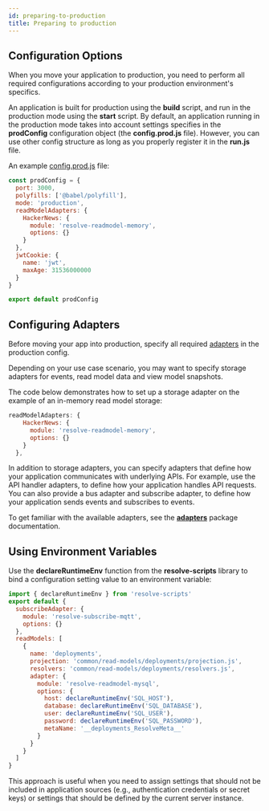 ```yaml
---
id: preparing-to-production
title: Preparing to production
---
```


## Configuration Options

When you move your application to production, you need to perform all required configurations according to your production environment's specifics.

An application is built for production using the **build** script, and run in the production mode using the **start** script. By default, an application running in the production mode takes into account settings specifies in the **prodConfig** configuration object (the **config.prod.js** file). However, you can use other config structure as long as you properly register it in the **run.js** file.

An example [config.prod.js](../examples/hacker-news/config.prod.js) file:

<!-- prettier-ignore-start -->

[embedmd]:# (../examples/hacker-news/config.prod.js /^/ /\n$/)
```js
const prodConfig = {
  port: 3000,
  polyfills: ['@babel/polyfill'],
  mode: 'production',
  readModelAdapters: {
    HackerNews: {
      module: 'resolve-readmodel-memory',
      options: {}
    }
  },
  jwtCookie: {
    name: 'jwt',
    maxAge: 31536000000
  }
}

export default prodConfig
```

<!-- prettier-ignore-end -->

## Configuring Adapters

Before moving your app into production, specify all required [adapters](advanced-techniques.md#adapters) in the production config.

Depending on your use case scenario, you may want to specify storage adapters for events, read model data and view model snapshots.

The code below demonstrates how to set up a storage adapter on the example of an in-memory read model storage:

<!-- prettier-ignore-start -->

[embedmd]:# (../examples/hacker-news/config.prod.js /readModelAdapters/ /\},/)
```js
readModelAdapters: {
    HackerNews: {
      module: 'resolve-readmodel-memory',
      options: {}
    }
  },
```

<!-- prettier-ignore-end -->

In addition to storage adapters, you can specify adapters that define how your application communicates with underlying APIs. For example, use the API handler adapters, to define how your application handles API requests. You can also provide a bus adapter and subscribe adapter, to define how your application sends events and subscribes to events.

To get familiar with the available adapters, see the **[adapters](https://github.com/reimagined/resolve/tree/master/packages/adapters)** package documentation.

## Using Environment Variables

Use the **declareRuntimeEnv** function from the **resolve-scripts** library to bind a configuration setting value to an environment variable:

```js
import { declareRuntimeEnv } from 'resolve-scripts'
export default {
  subscribeAdapter: {
    module: 'resolve-subscribe-mqtt',
    options: {}
  },
  readModels: [
    {
      name: 'deployments',
      projection: 'common/read-models/deployments/projection.js',
      resolvers: 'common/read-models/deployments/resolvers.js',
      adapter: {
        module: 'resolve-readmodel-mysql',
        options: {
          host: declareRuntimeEnv('SQL_HOST'),
          database: declareRuntimeEnv('SQL_DATABASE'),
          user: declareRuntimeEnv('SQL_USER'),
          password: declareRuntimeEnv('SQL_PASSWORD'),
          metaName: '__deployments_ResolveMeta__'
        }
      }
    }
  ]
}
```

This approach is useful when you need to assign settings that should not be included in application sources (e.g., authentication credentials or secret keys) or settings that should be defined by the current server instance.
